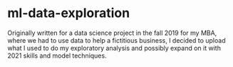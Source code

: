 # ml-data-exploration
Originally written for a data science  project in the fall 2019 for my MBA, where we had to use data to help a fictitious business, I decided to upload  what I used to do my exploratory analysis and possibly expand on it with 2021 skills and model techniques.

